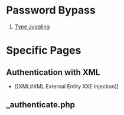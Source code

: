 

# Password Bypass

1. [Type Juggling](https://www.netsparker.com/blog/web-security/type-juggling-authentication-bypass-cms-made-simple/)


# Specific Pages

## Authentication with XML

* [[XML#XML External Entity XXE Injection]]

## _authenticate.php

